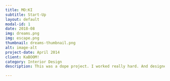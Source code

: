 ```yaml
---
title: MO:KI
subtitle: Start-Up
layout: default
modal-id: 1
date: 2018-08
img: dreams.png
img: escape.png
thumbnail: dreams-thumbnail.png
alt: image-alt
project-date: April 2014
client: KaBOOM!
category: Interior Design
description: This was a dope project. I worked really hard. And designed real good. Please take a look. Yay!

---
```

